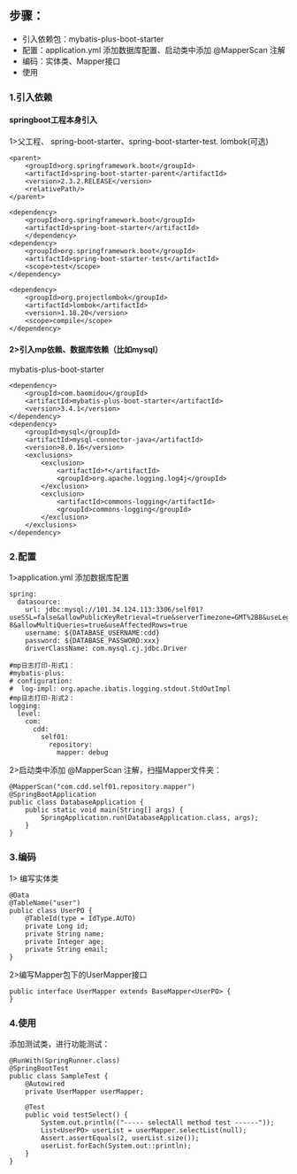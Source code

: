 ## 步骤：
- 引入依赖包：mybatis-plus-boot-starter
- 配置：application.yml 添加数据库配置、启动类中添加 @MapperScan 注解
- 编码：实体类、Mapper接口
- 使用

### 1.引入依赖
#### springboot工程本身引入
  1>父工程、 spring-boot-starter、spring-boot-starter-test. lombok(可选)

```
<parent>
    <groupId>org.springframework.boot</groupId>
    <artifactId>spring-boot-starter-parent</artifactId>
    <version>2.3.2.RELEASE</version>
    <relativePath/>
</parent>
```

```
<dependency>
    <groupId>org.springframework.boot</groupId>
    <artifactId>spring-boot-starter</artifactId>
    </dependency>
<dependency>
    <groupId>org.springframework.boot</groupId>
    <artifactId>spring-boot-starter-test</artifactId>
    <scope>test</scope>
</dependency>

<dependency>
    <groupId>org.projectlombok</groupId>
    <artifactId>lombok</artifactId>
    <version>1.18.20</version>
    <scope>compile</scope>
</dependency>
```

#### 2>引入mp依赖、数据库依赖（比如mysql）

mybatis-plus-boot-starter

```
<dependency>
    <groupId>com.baomidou</groupId>
    <artifactId>mybatis-plus-boot-starter</artifactId>
    <version>3.4.1</version>
</dependency>
<dependency>
    <groupId>mysql</groupId>
    <artifactId>mysql-connector-java</artifactId>
    <version>8.0.16</version>
    <exclusions>
        <exclusion>
            <artifactId>*</artifactId>
            <groupId>org.apache.logging.log4j</groupId>
        </exclusion>
        <exclusion>
            <artifactId>commons-logging</artifactId>
            <groupId>commons-logging</groupId>
        </exclusion>
    </exclusions>
</dependency>
```

### 2.配置

1>application.yml 添加数据库配置

```
spring:
  datasource:
    url: jdbc:mysql://101.34.124.113:3306/self01?useSSL=false&allowPublicKeyRetrieval=true&serverTimezone=GMT%2B8&useLegacyDatetimeCode=false&useUnicode=true&characterEncoding=utf-8&allowMultiQueries=true&useAffectedRows=true
    username: ${DATABASE_USERNAME:cdd}
    password: ${DATABASE_PASSWORD:xxx}
    driverClassName: com.mysql.cj.jdbc.Driver

#mp日志打印-形式1：
#mybatis-plus:
# configuration:
#  log-impl: org.apache.ibatis.logging.stdout.StdOutImpl
#mp日志打印-形式2：
logging:
  level:
    com:
      cdd:
        self01:
          repository:
            mapper: debug
```

2>启动类中添加 @MapperScan 注解，扫描Mapper文件夹：

```
@MapperScan("com.cdd.self01.repository.mapper")
@SpringBootApplication
public class DatabaseApplication {
    public static void main(String[] args) {
        SpringApplication.run(DatabaseApplication.class, args);
    }
}
```

### 3.编码

1>  编写实体类

```
@Data
@TableName("user")
public class UserPO {
    @TableId(type = IdType.AUTO)
    private Long id;
    private String name;
    private Integer age;
    private String email;
}
```

2>编写Mapper包下的UserMapper接口

```
public interface UserMapper extends BaseMapper<UserPO> {
}
```

### 4.使用

添加测试类，进行功能测试：

```
@RunWith(SpringRunner.class)
@SpringBootTest
public class SampleTest {
    @Autowired
    private UserMapper userMapper;

    @Test
    public void testSelect() {
        System.out.println(("----- selectAll method test ------"));
        List<UserPO> userList = userMapper.selectList(null);
        Assert.assertEquals(2, userList.size());
        userList.forEach(System.out::println);
    }
}
```